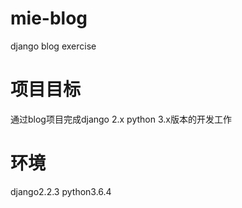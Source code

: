 # mie-blog
django blog exercise
# 项目目标
通过blog项目完成django 2.x python 3.x版本的开发工作
# 环境
django2.2.3
python3.6.4
